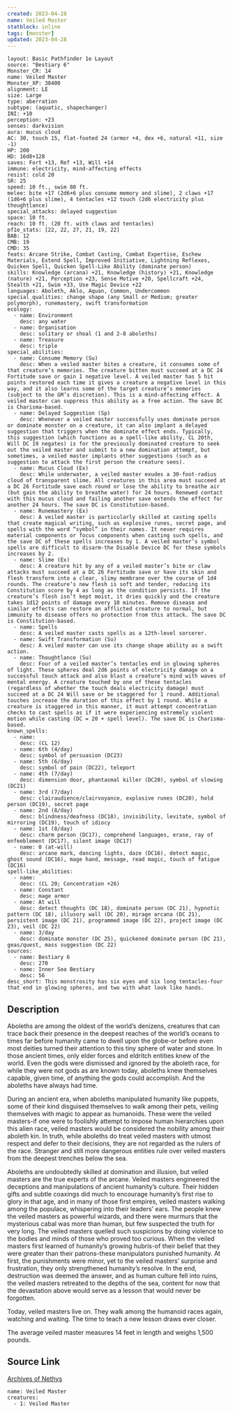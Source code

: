 ```yaml
---
created: 2023-04-28
name: Veiled Master
statblock: inline
tags: [monster]
updated: 2023-04-28
---
```

```statblock
layout: Basic Pathfinder 1e Layout
source: "Bestiary 6"
Monster_CR: 14
name: Veiled Master
Monster_XP: 38400
alignment: LE
size: Large
type: aberration
subtype: (aquatic, shapechanger)
INI: +10
perception: +23
senses: darkvision
aura: mucus cloud
AC: 30, touch 15, flat-footed 24 (armor +4, dex +6, natural +11, size -1)
HP: 200
HD: 16d8+128
saves: Fort +13, Ref +13, Will +14
immune: electricity, mind-affecting effects
resist: cold 20
SR: 25
speed: 10 ft., swim 80 ft.
melee: bite +17 (2d6+6 plus consume memory and slime), 2 claws +17 (1d6+6 plus slime), 4 tentacles +12 touch (2d6 electricity plus thoughtlance)
special_attacks: delayed suggestion
space: 10 ft.
reach: 10 ft. (20 ft. with claws and tentacles)
pf1e_stats: [22, 22, 27, 21, 19, 22]
BAB: 12
CMB: 19
CMD: 35
feats: Arcane Strike, Combat Casting, Combat Expertise, Eschew Materials, Extend Spell, Improved Initiative, Lightning Reflexes, Quicken Spell, Quicken Spell-Like Ability (dominate person)
skills: Knowledge (arcana) +21, Knowledge (history) +21, Knowledge (nature) +21, Perception +23, Sense Motive +20, Spellcraft +24, Stealth +21, Swim +33, Use Magic Device +22
languages: Aboleth, Aklo, Aquan, Common, Undercommon
special_qualities: change shape (any Small or Medium; greater polymorph), runemastery, swift transformation
ecology:
  - name: Environment
    desc: any water
  - name: Organisation
    desc: solitary or shoal (1 and 2-8 aboleths)
  - name: Treasure
    desc: triple
special_abilities:
  - name: Consume Memory (Su)
    desc: When a veiled master bites a creature, it consumes some of that creature’s memories. The creature bitten must succeed at a DC 24 Fortitude save or gain 1 negative level. A veiled master has 5 hit points restored each time it gives a creature a negative level in this way, and it also learns some of the target creature’s memories (subject to the GM’s discretion). This is a mind-affecting effect. A veiled master can suppress this ability as a free action. The save DC is Charisma-based.
  - name: Delayed Suggestion (Sp)
    desc: Whenever a veiled master successfully uses dominate person or dominate monster on a creature, it can also implant a delayed suggestion that triggers when the dominate effect ends. Typically, this suggestion (which functions as a spell-like ability, CL 20th, Will DC 19 negates) is for the previously dominated creature to seek out the veiled master and submit to a new domination attempt, but sometimes, a veiled master implants other suggestions (such as a suggestion to attack the first person the creature sees).
  - name: Mucus Cloud (Ex)
    desc: While underwater, a veiled master exudes a 30-foot-radius cloud of transparent slime. All creatures in this area must succeed at a DC 26 Fortitude save each round or lose the ability to breathe air (but gain the ability to breathe water) for 24 hours. Renewed contact with this mucus cloud and failing another save extends the effect for another 24 hours. The save DC is Constitution-based.
  - name: Runemastery (Ex)
    desc: A veiled master is particularly skilled at casting spells that create magical writing, such as explosive runes, secret page, and spells with the word “symbol” in their names. It never requires material components or focus components when casting such spells, and the save DC of these spells increases by 1. A veiled master’s symbol spells are difficult to disarm-the Disable Device DC for these symbols increases by 2.
  - name: Slime (Ex)
    desc: A creature hit by any of a veiled master’s bite or claw attacks must succeed at a DC 26 Fortitude save or have its skin and flesh transform into a clear, slimy membrane over the course of 1d4 rounds. The creature’s new flesh is soft and tender, reducing its Constitution score by 4 as long as the condition persists. If the creature’s flesh isn’t kept moist, it dries quickly and the creature takes 1d12 points of damage every 10 minutes. Remove disease and similar effects can restore an afflicted creature to normal, but immunity to disease offers no protection from this attack. The save DC is Constitution-based.
  - name: Spells
    desc: A veiled master casts spells as a 12th-level sorcerer.
  - name: Swift Transformation (Su)
    desc: A veiled master can use its change shape ability as a swift action.
  - name: Thoughtlance (Su)
    desc: Four of a veiled master’s tentacles end in glowing spheres of light. These spheres deal 2d6 points of electricity damage on a successful touch attack and also blast a creature’s mind with waves of mental energy. A creature touched by one of these tentacles (regardless of whether the touch deals electricity damage) must succeed at a DC 24 Will save or be staggered for 1 round. Additional touches increase the duration of this effect by 1 round. While a creature is staggered in this manner, it must attempt concentration checks to cast spells as if it were experiencing extremely violent motion while casting (DC = 20 + spell level). The save DC is Charisma-based.
known_spells:
  - name:
    desc: (CL 12)
  - name: 6th (4/day)
    desc: symbol of persuasion (DC23)
  - name: 5th (6/day)
    desc: symbol of pain (DC22), teleport
  - name: 4th (7/day)
    desc: dimension door, phantasmal killer (DC20), symbol of slowing (DC21)
  - name: 3rd (7/day)
    desc: clairaudience/clairvoyance, explosive runes (DC20), hold person (DC19), secret page
  - name: 2nd (8/day)
    desc: blindness/deafness (DC18), invisibility, levitate, symbol of mirroring (DC19), touch of idiocy
  - name: 1st (8/day)
    desc: charm person (DC17), comprehend languages, erase, ray of enfeeblement (DC17), silent image (DC17)
  - name: 0 (at-will)
    desc: arcane mark, dancing lights, daze (DC16), detect magic, ghost sound (DC16), mage hand, message, read magic, touch of fatigue (DC16)
spell-like_abilities:
  - name:
    desc: (CL 20; Concentration +26)
  - name: Constant
    desc: mage armor
  - name: At will
    desc: detect thoughts (DC 18), dominate person (DC 21), hypnotic pattern (DC 18), illusory wall (DC 20), mirage arcana (DC 21), persistent image (DC 21), programmed image (DC 22), project image (DC 23), veil (DC 22)
  - name: 3/day
    desc: dominate monster (DC 25), quickened dominate person (DC 21), geas/quest, mass suggestion (DC 22)
sources:
  - name: Bestiary 6
    desc: 270
  - name: Inner Sea Bestiary
    desc: 56
desc_short: This monstrosity has six eyes and six long tentacles-four that end in glowing spheres, and two with what look like hands.
```
## Description
Aboleths are among the oldest of the world’s denizens, creatures that can trace back their presence in the deepest reaches of the world’s oceans to times far before humanity came to dwell upon the globe-or before even most deities turned their attention to this tiny sphere of water and stone. In those ancient times, only elder forces and eldritch entities knew of the world. Even the gods were dismissed and ignored by the aboleth race, for while they were not gods as are known today, aboleths knew themselves capable, given time, of anything the gods could accomplish. And the aboleths have always had time. 

During an ancient era, when aboleths manipulated humanity like puppets, some of their kind disguised themselves to walk among their pets, veiling themselves with magic to appear as humanoids. These were the veiled masters-if one were to foolishly attempt to impose human hierarchies upon this alien race, veiled masters would be considered the nobility among their aboleth kin. In truth, while aboleths do treat veiled masters with utmost respect and defer to their decisions, they are not regarded as the rulers of the race. Stranger and still more dangerous entities rule over veiled masters from the deepest trenches below the sea. 

Aboleths are undoubtedly skilled at domination and illusion, but veiled masters are the true experts of the arcane. Veiled masters engineered the deceptions and manipulations of ancient humanity’s culture. Their hidden gifts and subtle coaxings did much to encourage humanity’s first rise to glory in that age, and in many of those first empires, veiled masters walking among the populace, whispering into their leaders’ ears. The people knew the veiled masters as powerful wizards, and there were murmurs that the mysterious cabal was more than human, but few suspected the truth for very long. The veiled masters quelled such suspicions by doing violence to the bodies and minds of those who proved too curious. When the veiled masters first learned of humanity’s growing hubris-of their belief that they were greater than their patrons-these manipulators punished humanity. At first, the punishments were minor, yet to the veiled masters’ surprise and frustration, they only strengthened humanity’s resolve. In the end, destruction was deemed the answer, and as human culture fell into ruins, the veiled masters retreated to the depths of the sea, content for now that the devastation above would serve as a lesson that would never be forgotten. 

Today, veiled masters live on. They walk among the humanoid races again, watching and waiting. The time to teach a new lesson draws ever closer. 

The average veiled master measures 14 feet in length and weighs 1,500 pounds.
## Source Link
[Archives of Nethys](https://aonprd.com/MonsterDisplay.aspx?ItemName=Veiled%20Master)
```encounter-table
name: Veiled Master
creatures:
  - 1: Veiled Master
```
